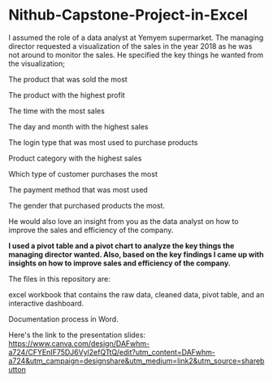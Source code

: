 # Nithub-Capstone-Project-in-Excel

I assumed the role of a data analyst at Yemyem supermarket. The managing director requested a visualization of the sales in the year 2018 as he was not around to monitor the sales. He specified the key things he wanted from the visualization;

The product that was sold the most 

The product with the highest profit

The time with the most sales

The day and month with the highest sales

The login type that was most used to purchase products

Product category with the highest sales

Which type of customer purchases the most

The payment method that was most used

The gender that purchased products the most.

He would also love an insight from you as the data analyst on how to improve the sales and efficiency of the company.


**I used a pivot table and a pivot chart to analyze the key things the managing director wanted. Also, based on the key findings I came up with insights on how to improve sales and efficiency of the company.**

The files in this repository are:

excel workbook that contains the raw data, cleaned data, pivot table, and an interactive dashboard.

Documentation process in Word.

Here's the link to the presentation slides: 
https://www.canva.com/design/DAFwhm-a724/CFYEnIF75DJ6Vyl2efQTtQ/edit?utm_content=DAFwhm-a724&utm_campaign=designshare&utm_medium=link2&utm_source=sharebutton


